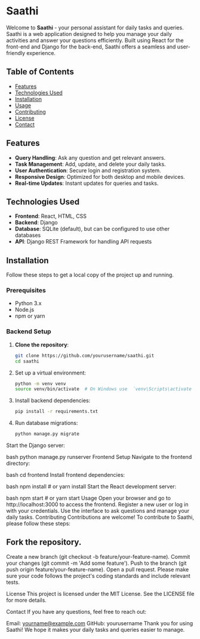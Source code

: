 # Saathi

Welcome to **Saathi** - your personal assistant for daily tasks and queries. Saathi is a web application designed to help you manage your daily activities and answer your questions efficiently. Built using React for the front-end and Django for the back-end, Saathi offers a seamless and user-friendly experience.

## Table of Contents

- [Features](#features)
- [Technologies Used](#technologies-used)
- [Installation](#installation)
- [Usage](#usage)
- [Contributing](#contributing)
- [License](#license)
- [Contact](#contact)

## Features

- **Query Handling**: Ask any question and get relevant answers.
- **Task Management**: Add, update, and delete your daily tasks.
- **User Authentication**: Secure login and registration system.
- **Responsive Design**: Optimized for both desktop and mobile devices.
- **Real-time Updates**: Instant updates for queries and tasks.

## Technologies Used

- **Frontend**: React, HTML, CSS
- **Backend**: Django
- **Database**: SQLite (default), but can be configured to use other databases
- **API**: Django REST Framework for handling API requests

## Installation

Follow these steps to get a local copy of the project up and running.

### Prerequisites

- Python 3.x
- Node.js
- npm or yarn

### Backend Setup

1. **Clone the repository**:
   ```bash
   git clone https://github.com/yourusername/saathi.git
   cd saathi


2. Set up a virtual environment:
    ```bash
    python -m venv venv
    source venv/bin/activate  # On Windows use  `venv\Scripts\activate
    ```


3. Install backend dependencies:

    ```bash
    pip install -r requirements.txt
    ```
    
    
4. Run database migrations:

    ```bash
    python manage.py migrate
    ```

Start the Django server:

bash
python manage.py runserver
Frontend Setup
Navigate to the frontend directory:

bash
cd frontend
Install frontend dependencies:

bash
npm install  # or yarn install
Start the React development server:

bash
npm start  # or yarn start
Usage
Open your browser and go to http://localhost:3000 to access the frontend.
Register a new user or log in with your credentials.
Use the interface to ask questions and manage your daily tasks.
Contributing
Contributions are welcome! To contribute to Saathi, please follow these steps:

## Fork the repository.
Create a new branch (git checkout -b feature/your-feature-name).
Commit your changes (git commit -m 'Add some feature').
Push to the branch (git push origin feature/your-feature-name).
Open a pull request.
Please make sure your code follows the project's coding standards and include relevant tests.

License
This project is licensed under the MIT License. See the LICENSE file for more details.

Contact
If you have any questions, feel free to reach out:

Email: yourname@example.com
GitHub: yourusername
Thank you for using Saathi! We hope it makes your daily tasks and queries easier to manage.